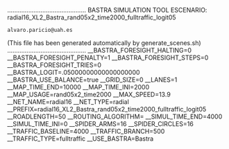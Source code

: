 .............................................
    BASTRA SIMULATION TOOL
    ESCENARIO: radial16_XL2_Bastra_rand05x2_time2000_fulltraffic_logit05

    alvaro.paricio@uah.es
(This file has been generated automatically by generate_scenes.sh)
.............................................
__BASTRA_FORESIGHT_HALTING=0
__BASTRA_FORESIGHT_PENALTY=1
__BASTRA_FORESIGHT_STEPS=0
__BASTRA_FORESIGHT_TRIES=0
__BASTRA_LOGIT=.05000000000000000000
__BASTRA_USE_BALANCE=true
__GRID_SIZE=0
__LANES=1
__MAP_TIME_END=10000
__MAP_TIME_INI=2000
__MAP_USAGE=rand05x2_time2000
__MAX_SPEED=13.9
__NET_NAME=radial16
__NET_TYPE=radial
__PREFIX=radial16_XL2_Bastra_rand05x2_time2000_fulltraffic_logit05
__ROADLENGTH=50
__ROUTING_ALGORITHM=
__SIMUL_TIME_END=4000
__SIMUL_TIME_INI=0
__SPIDER_ARMS=16
__SPIDER_CIRCLES=16
__TRAFFIC_BASELINE=4000
__TRAFFIC_BRANCH=500
__TRAFFIC_TYPE=fulltraffic
__USE_BASTRA=Bastra
